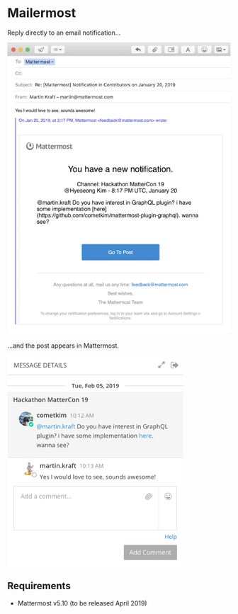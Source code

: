 # Mailermost

Reply directly to an email notification...

![example of replying to an email notification](example.png "example of replying to an email notification")

...and the post appears in Mattermost.

![example of resulting Mattermost post](example2.png "example of resulting Mattermost post")

## Requirements

* Mattermost v5.10 (to be released April 2019)